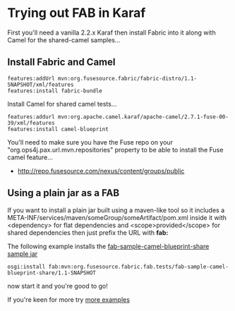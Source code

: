 Trying out FAB in Karaf
=======================

First you'll need a vanilla 2.2.x Karaf then install Fabric into it along with Camel for the shared-camel samples...

Install Fabric and Camel
------------------------

    features:addUrl mvn:org.fusesource.fabric/fabric-distro/1.1-SNAPSHOT/xml/features
    features:install fabric-bundle

Install Camel for shared camel tests...

    features:addurl mvn:org.apache.camel.karaf/apache-camel/2.7.1-fuse-00-39/xml/features
    features:install camel-blueprint

You'll need to make sure you have the Fuse repo on your "org.ops4j.pax.url.mvn.repositories" property to be able to install the Fuse camel feature...

* http://repo.fusesource.com/nexus/content/groups/public

Using a plain jar as a FAB
--------------------------

If you want to install a plain jar built using a maven-like tool so it includes a META-INF/services/maven/someGroup/someArtifact/pom.xml inside it with &lt;dependency&gt; for flat dependencies
and &lt;scope&gt;provided&lt;/scope&gt; for shared dependencies then just prefix the URL with **fab:**

The following example installs the [fab-sample-camel-blueprint-share sample jar](https://github.com/fusesource/fabric/tree/master/fab/tests/fab-sample-camel-blueprint-share)

    osgi:install fab:mvn:org.fusesource.fabric.fab.tests/fab-sample-camel-blueprint-share/1.1-SNAPSHOT

now start it and you're good to go!

If you're keen for more try [more examples](https://github.com/fusesource/fabric/tree/master/fab/tests)
